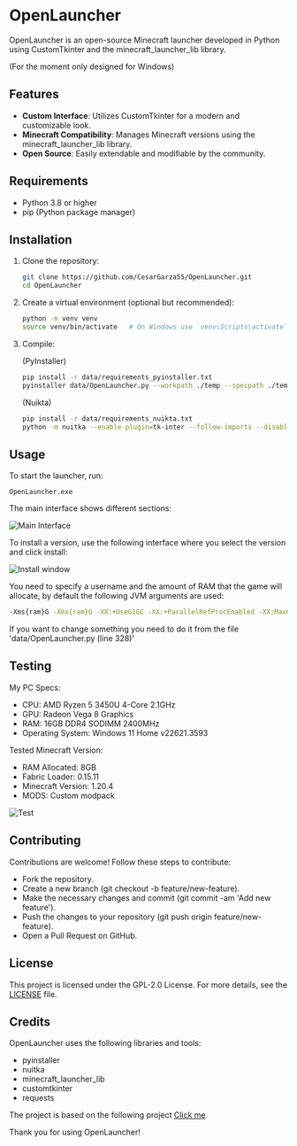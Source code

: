 # OpenLauncher

OpenLauncher is an open-source Minecraft launcher developed in Python using CustomTkinter and the minecraft_launcher_lib library.

(For the moment only designed for Windows)

## Features

- **Custom Interface**: Utilizes CustomTkinter for a modern and customizable look.
- **Minecraft Compatibility**: Manages Minecraft versions using the minecraft_launcher_lib library.
- **Open Source**: Easily extendable and modifiable by the community.

## Requirements

- Python 3.8 or higher
- pip (Python package manager)

## Installation

1. Clone the repository:
    ```bash
    git clone https://github.com/CesarGarza55/OpenLauncher.git
    cd OpenLauncher
    ```

2. Create a virtual environment (optional but recommended):
    ```bash
    python -m venv venv
    source venv/bin/activate   # On Windows use `venv\Scripts\activate`
    ```

3. Compile:
   
    (PyInstaller)
    ```bash
    pip install -r data/requirements_pyinstaller.txt
    pyinstaller data/OpenLauncher.py --workpath ./temp --specpath ./temp  --onefile --windowed --icon data/icon.ico --distpath ./ --noconfirm
    ```
   (Nuikta)
   ```bash
   pip install -r data/requirements_nuikta.txt
   python -m nuitka --enable-plugin=tk-inter --follow-imports --disable-console --windows-icon-from-ico=data/icon.ico data/OpenLauncher.py
   ```

## Usage

To start the launcher, run: 
    
    OpenLauncher.exe

The main interface shows different sections:

![Main Interface](https://github.com/CesarGarza55/OpenLauncher/assets/168610828/3238a206-9881-455e-a3ee-277959aa6040)

To install a version, use the following interface where you select the version and click install:

![Install window](https://github.com/CesarGarza55/OpenLauncher/assets/168610828/027fa0bb-7526-4212-88e3-b1beb8612546)

You need to specify a username and the amount of RAM that the game will allocate, by default the following JVM arguments are used:

   ```bash
   -Xms{ram}G -Xmx{ram}G -XX:+UseG1GC -XX:+ParallelRefProcEnabled -XX:MaxGCPauseMillis=200 -XX:+UnlockExperimentalVMOptions -XX:+DisableExplicitGC -XX:+AlwaysPreTouch -XX:G1NewSizePercent=30 -XX:G1MaxNewSizePercent=40 -XX:G1HeapRegionSize=8M -XX:G1ReservePercent=20 -XX:G1HeapWastePercent=5 -XX:G1MixedGCCountTarget=4 -XX:InitiatingHeapOccupancyPercent=15 -XX:G1MixedGCLiveThresholdPercent=90 -XX:G1RSetUpdatingPauseTimePercent=5 -XX:SurvivorRatio=32 -XX:+PerfDisableSharedMem
   ```

If you want to change something you need to do it from the file 'data/OpenLauncher.py (line 328)'

## Testing
My PC Specs:
- CPU: AMD Ryzen 5 3450U 4-Core 2.1GHz
- GPU: Radeon Vega 8 Graphics
- RAM: 16GB DDR4 SODIMM 2400MHz
- Operating System: Windows 11 Home v22621.3593

Tested Minecraft Version:
- RAM Allocated: 8GB
- Fabric Loader: 0.15.11
- Minecraft Version: 1.20.4
- MODS: Custom modpack

![Test](https://github.com/CesarGarza55/OpenLauncher/assets/168610828/72b6c1f7-8da3-4f7d-8cdf-668621b3cb65)

## Contributing
Contributions are welcome! Follow these steps to contribute:

- Fork the repository.
- Create a new branch (git checkout -b feature/new-feature).
- Make the necessary changes and commit (git commit -am 'Add new feature').
- Push the changes to your repository (git push origin feature/new-feature).
- Open a Pull Request on GitHub.

## License
This project is licensed under the GPL-2.0 License. For more details, see the [LICENSE](https://github.com/CesarGarza55/OpenLauncher/blob/main/LICENSE) file.

## Credits
OpenLauncher uses the following libraries and tools:

- pyinstaller
- nuitka
- minecraft_launcher_lib
- customtkinter
- requests

The project is based on the following project [Click me](https://github.com/Irr22/Minecraft-launcher)

Thank you for using OpenLauncher!

